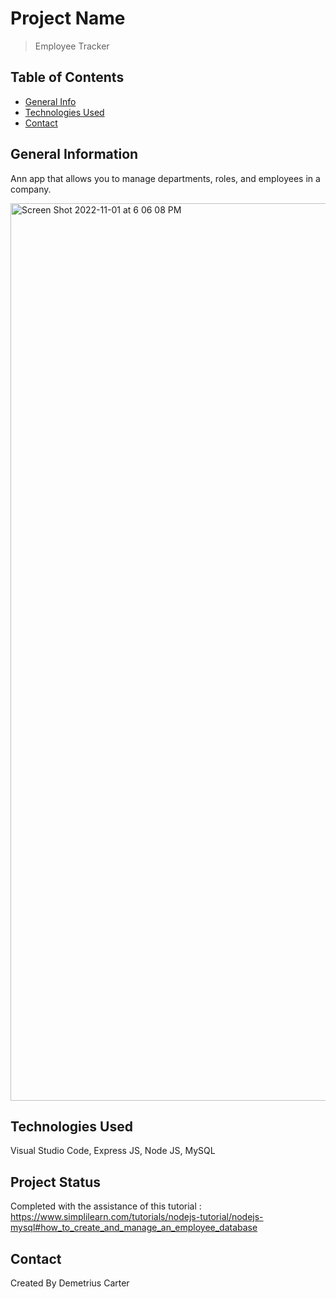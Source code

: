 # Project Name
> Employee Tracker 

## Table of Contents
* [General Info](#general-information)
* [Technologies Used](#technologies-used)
* [Contact](#contact)


## General Information
Ann app that allows you to manage departments, roles, and employees in a company.


<img width="1436" alt="Screen Shot 2022-11-01 at 6 06 08 PM" src="https://user-images.githubusercontent.com/108381693/199871207-44c471c7-7058-45ff-b9d5-e1ae276ecd16.png">


## Technologies Used
Visual Studio Code,
Express JS,
Node JS,
MySQL


## Project Status

Completed with the assistance of this tutorial :  https://www.simplilearn.com/tutorials/nodejs-tutorial/nodejs-mysql#how_to_create_and_manage_an_employee_database

## Contact
Created By Demetrius Carter
